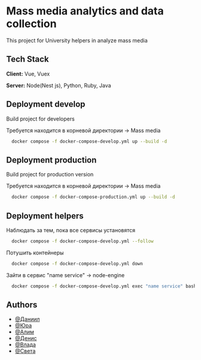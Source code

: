 
# Mass media analytics and data collection

This project for University helpers in analyze mass media 


## Tech Stack

**Client:** Vue, Vuex

**Server:** Node(Nest js), Python, Ruby, Java


## Deployment develop

Build project for developers

Требуется находится в корневой директории -> Mass media

```bash
  docker compose -f docker-compose-develop.yml up --build -d
```

## Deployment production

Build project for production version

Требуется находится в корневой директории -> Mass media

```bash
  docker compose -f docker-compose-production.yml up --build -d
```

## Deployment helpers

Наблюдать за тем, пока все сервисы установятся

```bash
  docker compose -f docker-compose-develop.yml --follow
```
Потушить контейнеры

```bash
  docker compose -f docker-compose-develop.yml down
```

Зайти в сервис "name service" -> node-engine

```bash
  docker compose -f docker-compose-develop.yml exec "name service" bash
```
## Authors

- [@Даниил](https://vk.com/luckydanyel)
- [@Юра](https://vk.com/exe_shnik)
- [@Алим](https://vk.com/id504461497)
- [@Денис](https://vk.com/id171573907)
- [@Влада](https://vk.com/vladavarmaz)
- [@Света](https://vk.com/id161375814)
